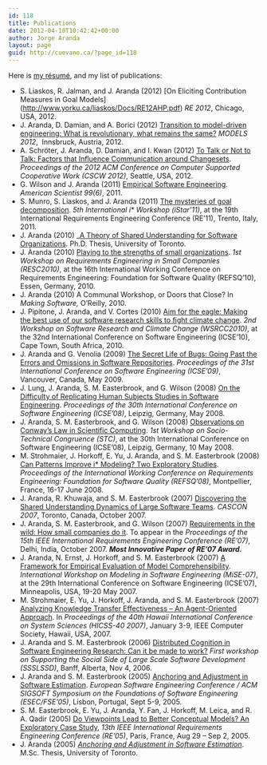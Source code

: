 ```yaml
---
id: 118
title: Publications
date: 2012-04-10T10:42:42+00:00
author: Jorge Aranda
layout: page
guid: http://cuevano.ca/?page_id=118
---
```

Here is [my résumé](/wp-content/uploads/2016/08/Jorge-Aranda-Resume.pdf),
and my list of publications:

  * S. Liaskos, R. Jalman, and J. Aranda (2012) [On Eliciting Contribution Measures in Goal Models] (http://www.yorku.ca/liaskos/Docs/RE12AHP.pdf) _RE 2012_, Chicago, USA, 2012.
  * J. Aranda, D. Damian, and A. Borici (2012) [Transition to model-driven engineering: What is revolutionary, what remains the same?](/pdfs/models2012-mdd.pdf) _MODELS 2012_,  Innsbruck, Austria, 2012.
  * A. Schröter, J. Aranda, D. Damian, and I. Kwan (2012) [To Talk or Not to Talk: Factors that Influence Communication around Changesets](http://dl.acm.org/authorize?6698207). _Proceedings of the 2012 ACM Conference on Computer Supported Cooperative Work (CSCW 2012)_, Seattle, USA, 2012.
  * G. Wilson and J. Aranda (2011) [Empirical Software Engineering](http://www.americanscientist.org/issues/feature/2011/6/empirical-software-engineering). _American Scientist 99(6)_, 2011.
  * S. Munro, S. Liaskos, and J. Aranda (2011) [The mysteries of goal decomposition](http://catenary.files.wordpress.com/2011/10/eye11.pdf). _5th International i* Workshop (iStar&#8217;11)_, at the 19th International Requirements Engineering Conference (RE&#8217;11), Trento, Italy, 2011.
  * J. Aranda (2010) _[A Theory of Shared Understanding for Software Organizations](/pdfs/SharedUnderstanding.pdf). Ph.D. Thesis, University of Toronto.
  * J. Aranda (2010) [Playing to the strengths of small organizations](http://catenary.files.wordpress.com/2010/09/smallstrengths.pdf). _1st Workshop on Requirements Engineering in Small Companies (RESC2010)_, at the 16th International Working Conference on Requirements Engineering: Foundation for Software Quality (REFSQ&#8217;10), Essen, Germany, 2010.
  * J. Aranda (2010) A Communal Workshop, or Doors that Close? In _Making Software,_ O&#8217;Reilly, 2010.
  * J. Pipitone, J. Aranda, and V. Cortes (2010) [Aim for the eagle: Making the best use of our software research skills to fight climate change](http://catenary.files.wordpress.com/2010/09/eagle.pdf). _2nd Workshop on Software Research and Climate Change (WSRCC2010)_, at the 32nd International Conference on Software Engineering (ICSE&#8217;10), Cape Town, South Africa, 2010.
  * J. Aranda and G. Venolia (2009) [The Secret Life of Bugs: Going Past the Errors and Omissions in Software Repositories](http://catenary.files.wordpress.com/2010/09/secret.pdf). _Proceedings of the 31st International Conference on Software Engineering (ICSE&#8217;09)_, Vancouver, Canada, May 2009.
  * J. Lung, J. Aranda, S. M. Easterbrook, and G. Wilson (2008) [On the Difficulty of Replicating Human Subjects Studies in Software Engineering](http://catenary.files.wordpress.com/2010/09/p191-lung.pdf). _Proceedings of the 30th International Conference on Software Engineering (ICSE&#8217;08)_, Leipzig, Germany, May 2008.
  * J. Aranda, S. M. Easterbrook, and G. Wilson (2008) [Observations on Conway&#8217;s Law in Scientific Computing](http://catenary.files.wordpress.com/2010/09/aranda08-stc-final.pdf). _1st Workshop on Socio-Technical Congruence (STC)_, at the 30th International Conference on Software Engineering (ICSE&#8217;08), Leipzig, Germany, 10 May 2008.
  * M. Strohmaier, J. Horkoff, E. Yu, J. Aranda, and S. M. Easterbrook (2008) [Can Patterns Improve i* Modeling? Two Exploratory Studies](http://catenary.files.wordpress.com/2010/09/fulltext2.pdf). _Proceedings of the International Working Conference on Requirements Engineering: Foundation for Software Quality (REFSQ&#8217;08)_, Montpellier, France, 16-17 June 2008.
  * J. Aranda, R. Khuwaja, and S. M. Easterbrook (2007) [Discovering the Shared Understanding Dynamics of Large Software Teams](http://catenary.files.wordpress.com/2010/09/sharedunderstanding-cascon2007.pdf). _CASCON 2007_, Toronto, Canada, October 2007.
  * J. Aranda, S. M. Easterbrook, and G. Wilson (2007) [Requirements in the wild: How small companies do it](http://catenary.files.wordpress.com/2010/09/reinthewild-re07.pdf). To appear in the _Proceedings of the 15th IEEE International Requirements Engineering Conference (RE&#8217;07)_, Delhi, India, October 2007. **_Most Innovative Paper of RE&#8217;07 Award._**
  * J. Aranda, N. Ernst, J. Horkoff, and S. M. Easterbrook (2007) [A Framework for Empirical Evaluation of Model Comprehensibility](http://catenary.files.wordpress.com/2010/09/aranda-mise2007.pdf). _International Workshop on Modeling in Software Engineering (MiSE-07)_, at the 29th International Conference on Software Engineering (ICSE&#8217;07), Minneapolis, USA, 19-20 May 2007.
  * M. Strohmaier, E. Yu, J. Horkoff, J. Aranda, and S. M. Easterbrook (2007) [Analyzing Knowledge Transfer Effectiveness &#8211; An Agent-Oriented Approach](http://catenary.files.wordpress.com/2010/09/2007_hicss_knowledge-transfer.pdf). In _Proceedings of the 40th Hawaii International Conference on System Sciences (HICSS-40 2007)_, January 3-9, IEEE Computer Society, Hawaii, USA, 2007.
  * J. Aranda and S. M. Easterbrook (2006) [Distributed Cognition in Software Engineering Research: Can it be made to work?](http://catenary.files.wordpress.com/2010/09/ssslssd-arandaeasterbrook-2006.pdf) _First workshop on Supporting the Social Side of Large Scale Software Development (SSSLSSD)_, Banff, Alberta, Nov 4, 2006.
  * J. Aranda and S. M. Easterbrook (2005) [Anchoring and Adjustment in Software Estimation](http://catenary.files.wordpress.com/2010/09/anchoringadjustment.pdf). _European Software Engineering Conference / ACM SIGSOFT Symposium on the Foundations of Software Engineering (ESEC/FSE&#8217;05)_, Lisbon, Portugal, Sept 5-9, 2005.
  * S. M. Easterbrook, E. Yu, J. Aranda, Y. Fan, J. Horkoff, M. Leica, and R. A. Qadir (2005) [Do Viewpoints Lead to Better Conceptual Models? An Exploratory Case Study](http://catenary.files.wordpress.com/2010/09/easterbrook-re05.pdf), _13th IEEE International Requirements Engineering Conference (RE&#8217;05)_, Paris, France, Aug 29 &#8211; Sep 2, 2005.
  * J. Aranda (2005) _[Anchoring and Adjustment in Software Estimation](http://catenary.files.wordpress.com/2010/09/mscthesis-jorgearanda.pdf)_. M.Sc. Thesis, University of Toronto.